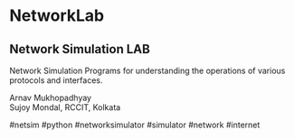 # NetworkLab
## Network Simulation LAB  
  
Network Simulation Programs for understanding the operations of various protocols and interfaces.  
  
  
Arnav Mukhopadhyay  
Sujoy Mondal, RCCIT, Kolkata  
  
#netsim #python #networksimulator #simulator #network #internet  

